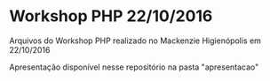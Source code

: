 # Workshop PHP 22/10/2016
Arquivos do Workshop PHP realizado no Mackenzie Higienópolis em 22/10/2016

Apresentação disponível nesse repositório na pasta "apresentacao"
